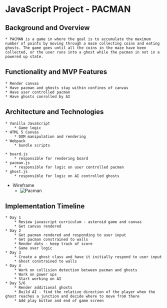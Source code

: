 # JavaScript Project - PACMAN
##  Background and Overview
    * PACMAN is a game in where the goal is to accumulate the maximum number of points by moving through a maze collecting coins and eating ghosts. The game goes until all the coins in the maze have been collected, or the user runs into a ghost while the pacman in not in a powered up state.
## Functionality and MVP Features
    * Render canvas
    * Have pacman and ghosts stay within confines of canvas
    * Have user controlled pacman
    * Have ghosts conrolled by AI

## Architecture and Technologies
    * Vanilla JavaScript
        * Game logic
    * HTML 5 Canvas
        * DOM manipulation and rendering
    * Webpack
        * bundle scripts

    * board.js
        * responsible for rendering board
    * pacman.js
        * responsible for logic on user controlled pacman
    * ghost.js
        * responsible for logic on AI controlled ghosts

* Wireframe
    * <img src="https://upload.wikimedia.org/wikipedia/en/5/59/Pac-man.png"
     alt="Pacman"
     style="display: inline-block; margin-right: 10px;" />
    
    
## Implementation Timeline
    * Day 1
        * Review javascript curriculum - asteroid game and canvas
        * Get canvas rendered
    * Day 2
        * Get pacman rendered and responding to user input
        * Get pacman constrained to walls
        * Render dots - keep track of score
        * Game over logic
    * Day 3
        * Create a ghost class and have it initially respond to user input
        * Ghost constrained to walls
    * Day 4
        * Work on collision detection between pacman and ghosts
        * Work on power ups
        * Start working on AI
    * Day 5/6
        * Render additional ghosts 
        * Build AI - find the relative direction of the player when the ghost reaches a junction and decide where to move from there
        * Add play button and end of game screen
